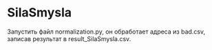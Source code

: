 # SilaSmysla

Запустить файл normalization.py, он обработает адреса из bad.csv, записав результат в result_SilaSmysla.csv.

